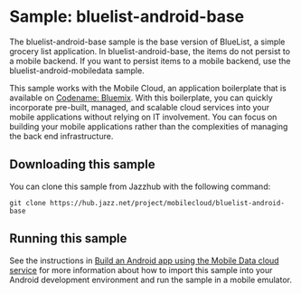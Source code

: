 Sample: bluelist-android-base
===

The bluelist-android-base sample is the base version of BlueList, a simple grocery list application.  In bluelist-android-base, the items do not persist to a mobile backend. If you want to persist items to a mobile backend, use the bluelist-android-mobiledata sample.

This sample works with the Mobile Cloud, an application boilerplate that is available on [Codename: Bluemix](https://www.ng.bluemix.net).  With this boilerplate, you can quickly incorporate pre-built, managed, and scalable cloud services into your mobile applications without relying on IT involvement. You can focus on building your mobile applications rather than the complexities of managing the back end infrastructure.


Downloading this sample
---
You can clone this sample from Jazzhub with the following command: 

    git clone https://hub.jazz.net/project/mobilecloud/bluelist-android-base


Running this sample
---

See the instructions in [Build an Android app using the Mobile Data cloud service](http://www.ibm.com/developerworks/library/mo-android-mobiledata-app/index.html) for more information about how to import this sample into your Android development environment and run the sample in a mobile emulator.

